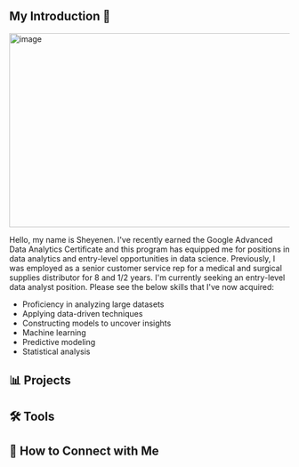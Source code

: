 ## My Introduction 👋
<img width="1400" height="349" alt="image" src="https://github.com/user-attachments/assets/0b28de46-309b-4d00-9d19-b084da8fc67b" />

Hello, my name is Sheyenen. I've recently earned the Google Advanced Data Analytics Certificate and this program has equipped me for positions in data analytics and entry-level opportunities in data science. Previously, I was employed as a senior customer service rep for a medical and surgical supplies distributor for 8 and 1/2 years. I'm currently seeking an entry-level data analyst position. Please see the below skills that I've now acquired:

* Proficiency in analyzing large datasets
* Applying data-driven techniques
* Constructing models to uncover insights
* Machine learning
* Predictive modeling
* Statistical analysis

## :bar_chart: **Projects**


## :hammer_and_wrench: **Tools**



## :handshake: **How to Connect with Me**
  

<!--
**sheyenenc3/sheyenenc3** is a ✨ _special_ ✨ repository because its `README.md` (this file) appears on your GitHub profile.

Here are some ideas to get you started:

- 🔭 I’m currently working on ...
- 🌱 I’m currently learning ...
- 👯 I’m looking to collaborate on ...
- 🤔 I’m looking for help with ...
- 💬 Ask me about ...
- 📫 How to reach me: ...
- 😄 Pronouns: ...
- ⚡ Fun fact: ...
-->
